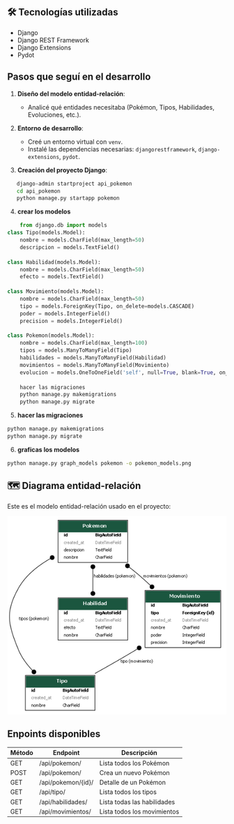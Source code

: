 ## 🛠️ Tecnologías utilizadas
- Django
- Django REST Framework
- Django Extensions
- Pydot

## Pasos que seguí en el desarrollo

1. **Diseño del modelo entidad-relación**:
   - Analicé qué entidades necesitaba (Pokémon, Tipos, Habilidades, Evoluciones, etc.).


2. **Entorno de desarrollo**:
   - Creé un entorno virtual con `venv`.
   - Instalé las dependencias necesarias: `djangorestframework`, `django-extensions`, `pydot`.

3. **Creación del proyecto Django**:
```bash
   django-admin startproject api_pokemon
   cd api_pokemon
   python manage.py startapp pokemon
```
4. **crear los modelos**
```python 
    from django.db import models
class Tipo(models.Model):
    nombre = models.CharField(max_length=50)
    descripcion = models.TextField()

class Habilidad(models.Model):
    nombre = models.CharField(max_length=50)
    efecto = models.TextField()

class Movimiento(models.Model):
    nombre = models.CharField(max_length=50)
    tipo = models.ForeignKey(Tipo, on_delete=models.CASCADE)
    poder = models.IntegerField()
    precision = models.IntegerField()

class Pokemon(models.Model):
    nombre = models.CharField(max_length=100)
    tipos = models.ManyToManyField(Tipo)
    habilidades = models.ManyToManyField(Habilidad)
    movimientos = models.ManyToManyField(Movimiento)
    evolucion = models.OneToOneField('self', null=True, blank=True, on_delete=models.SET_NULL)

    hacer las migraciones
    python manage.py makemigrations
    python manage.py migrate
```
5. **hacer las migraciones**
```bash
python manage.py makemigrations
python manage.py migrate
```
6. **graficas los modelos**
``` bash
python manage.py graph_models pokemon -o pokemon_models.png
```
## 🗺️ Diagrama entidad-relación

Este es el modelo entidad-relación usado en el proyecto:

![Modelo ER](modelo.png)

## Enpoints disponibles
| Método | Endpoint             | Descripción                        |
|--------|----------------------|------------------------------------|
| GET    | /api/pokemon/        | Lista todos los Pokémon            |
| POST   | /api/pokemon/        | Crea un nuevo Pokémon              |
| GET    | /api/pokemon/{id}/   | Detalle de un Pokémon              |
| GET    | /api/tipo/           | Lista todos los tipos              |
| GET    | /api/habilidades/    | Lista todas las habilidades        |
| GET    | /api/movimientos/    | Lista todos los movimientos        |


